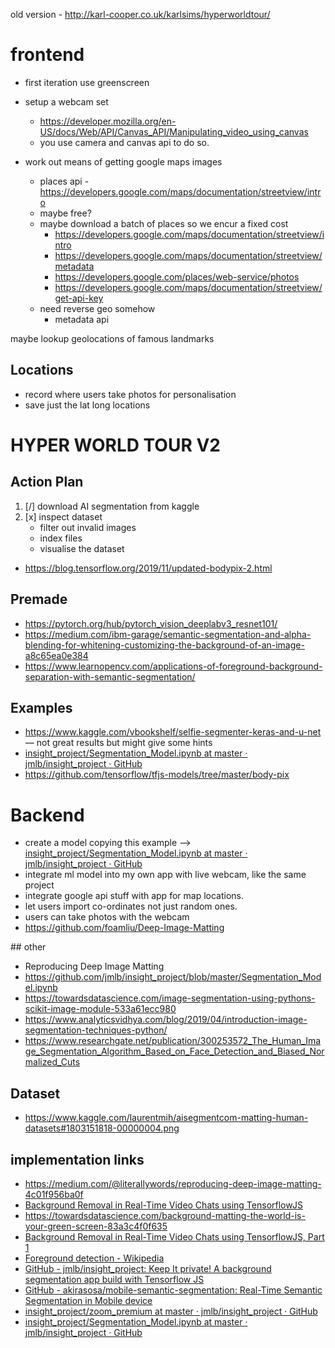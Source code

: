 
old version - http://karl-cooper.co.uk/karlsims/hyperworldtour/

# frontend
* first iteration use greenscreen
* setup a webcam set
    - https://developer.mozilla.org/en-US/docs/Web/API/Canvas_API/Manipulating_video_using_canvas
    - you use camera and canvas api to do so.

* work out means of getting google maps images
    - places api - https://developers.google.com/maps/documentation/streetview/intro
    - maybe free?
    - maybe download a batch of places so we encur a fixed cost
        - https://developers.google.com/maps/documentation/streetview/intro
        - https://developers.google.com/maps/documentation/streetview/metadata
        - https://developers.google.com/places/web-service/photos
        - https://developers.google.com/maps/documentation/streetview/get-api-key
    - need reverse geo somehow
        - metadata api

maybe lookup geolocations of famous landmarks

## Locations
* record where users take photos for personalisation
* save just the lat long locations



# HYPER WORLD TOUR V2

## Action Plan

1. [/] download AI segmentation from kaggle
2. [x] inspect dataset
    - filter out invalid images
    - index files
    - visualise the dataset

* https://blog.tensorflow.org/2019/11/updated-bodypix-2.html

## Premade
* https://pytorch.org/hub/pytorch_vision_deeplabv3_resnet101/
* https://medium.com/ibm-garage/semantic-segmentation-and-alpha-blending-for-whitening-customizing-the-background-of-an-image-a8c65ea0e384
* https://www.learnopencv.com/applications-of-foreground-background-separation-with-semantic-segmentation/

## Examples
* https://www.kaggle.com/vbookshelf/selfie-segmenter-keras-and-u-net — not great results but might give some hints
* [insight_project/Segmentation_Model.ipynb at master · jmlb/insight_project · GitHub](https://github.com/jmlb/insight_project/blob/master/Segmentation_Model.ipynb)
* https://github.com/tensorflow/tfjs-models/tree/master/body-pix


# Backend

<!-- https://www.tensorflow.org/tutorials/images/segmentation -->

* create a model copying this example —> [insight_project/Segmentation_Model.ipynb at master · jmlb/insight_project · GitHub](https://github.com/jmlb/insight_project/blob/master/Segmentation_Model.ipynb)
* integrate ml model into my own app with live webcam, like the same project
* integrate google api stuff with app for map locations.
* let users import co-ordinates not just random ones.
* users can take photos with the webcam
* https://github.com/foamliu/Deep-Image-Matting

## other
* Reproducing Deep Image Matting
* https://github.com/jmlb/insight_project/blob/master/Segmentation_Model.ipynb
* https://towardsdatascience.com/image-segmentation-using-pythons-scikit-image-module-533a61ecc980
* https://www.analyticsvidhya.com/blog/2019/04/introduction-image-segmentation-techniques-python/
* https://www.researchgate.net/publication/300253572_The_Human_Image_Segmentation_Algorithm_Based_on_Face_Detection_and_Biased_Normalized_Cuts

## Dataset
* https://www.kaggle.com/laurentmih/aisegmentcom-matting-human-datasets#1803151818-00000004.png

## implementation links
* https://medium.com/@literallywords/reproducing-deep-image-matting-4c01f956ba0f
* [Background Removal in Real-Time Video Chats using TensorflowJS](https://jmlb.github.io/tensorflowjs/2018/06/24/insight_project/)
* https://towardsdatascience.com/background-matting-the-world-is-your-green-screen-83a3c4f0f635
* [Background Removal in Real-Time Video Chats using TensorflowJS, Part 1](https://medium.com/@jmlbeaujour/real-time-matting-of-webcam-video-on-the-browser-part-1-2c71a330ed08)
* [Foreground detection - Wikipedia](https://en.wikipedia.org/wiki/Foreground_detection)
* [GitHub - jmlb/insight_project: Keep It private! A background segmentation app build with Tensorflow JS](https://github.com/jmlb/insight_project)
* [GitHub - akirasosa/mobile-semantic-segmentation: Real-Time Semantic Segmentation in Mobile device](https://github.com/akirasosa/mobile-semantic-segmentation)
* [insight_project/zoom_premium at master · jmlb/insight_project · GitHub](https://github.com/jmlb/insight_project/tree/master/zoom_premium)
* [insight_project/Segmentation_Model.ipynb at master · jmlb/insight_project · GitHub](https://github.com/jmlb/insight_project/blob/master/Segmentation_Model.ipynb)